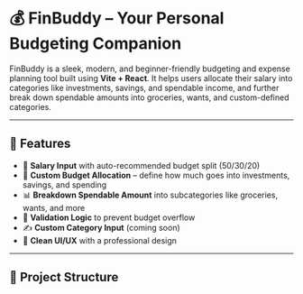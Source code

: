 # 💰 FinBuddy – Your Personal Budgeting Companion

FinBuddy is a sleek, modern, and beginner-friendly budgeting and expense planning tool built using **Vite + React**. It helps users allocate their salary into categories like investments, savings, and spendable income, and further break down spendable amounts into groceries, wants, and custom-defined categories.

---

## 🚀 Features

- 💸 **Salary Input** with auto-recommended budget split (50/30/20)
- 🎯 **Custom Budget Allocation** – define how much goes into investments, savings, and spending
- 📊 **Breakdown Spendable Amount** into subcategories like groceries, wants, and more
- 🔐 **Validation Logic** to prevent budget overflow
- ✍️ **Custom Category Input** (coming soon)
- 💅 **Clean UI/UX** with a professional design

---

## 📂 Project Structure

